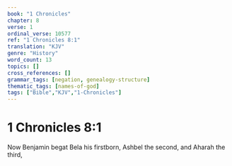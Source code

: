```yaml
---
book: "1 Chronicles"
chapter: 8
verse: 1
ordinal_verse: 10577
ref: "1 Chronicles 8:1"
translation: "KJV"
genre: "History"
word_count: 13
topics: []
cross_references: []
grammar_tags: [negation, genealogy-structure]
thematic_tags: [names-of-god]
tags: ["Bible","KJV","1-Chronicles"]
---
```


# 1 Chronicles 8:1

Now Benjamin begat Bela his firstborn, Ashbel the second, and Aharah the third,
